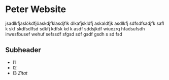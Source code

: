 # Peter Website
jsadlkfjaslökdfjöaskdjfklasdjflk dlkafjskldfj askaldfjk asdlkfj sdfsdfsadjfk safl k skf skdfsdlfsd sdkfj   kdfsk kd k asdf sddsjkdf  wiuezrq hfadsufsdh irwesfbusef wehuf sefssdf sfgsd sdf gsdf gsdh s sd fsd
## Subheader
* l1
* l2
* l3
*Zitat*